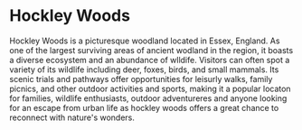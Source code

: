 # Hockley Woods

Hockley Woods is a picturesque woodland located in Essex, England. As one of the largest surviving areas of ancient wodland in the region, it boasts a diverse ecosystem and an abundance of wlldife. Visitors can often spot a variety of its wildlife including deer, foxes, birds, and small mammals. Its scenic trials and pathways offer opportunities for leisurly walks, family picnics, and other outdoor activities and sports, making it a popular locaton for families, wildlife enthusiasts, outdoor adventureres and anyone looking for an escape from urban life as hockley woods offers a great chance to reconnect with nature's wonders.